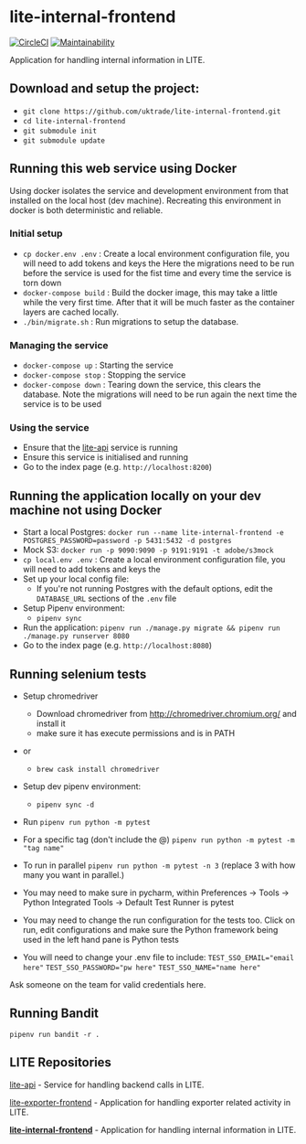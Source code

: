 # lite-internal-frontend

[![CircleCI](https://circleci.com/gh/uktrade/lite-internal-frontend.svg?style=svg)](https://circleci.com/gh/uktrade/lite-internal-frontend)
[![Maintainability](https://api.codeclimate.com/v1/badges/d981279d8fd1fdd2d96c/maintainability)](https://codeclimate.com/github/uktrade/lite-internal-frontend/maintainability)

Application for handling internal information in LITE.

## Download and setup the project:
  * `git clone https://github.com/uktrade/lite-internal-frontend.git`
  * `cd lite-internal-frontend`
  * `git submodule init`
  * `git submodule update`


## Running this web service using Docker
Using docker isolates the service and development environment from
that installed on the local host (dev machine). Recreating this environment in docker is both
deterministic and reliable.


### Initial setup
 * `cp docker.env .env` : Create a local environment configuration file, you will need to add tokens
  and keys the
Here the migrations need to be run before the service is used for the fist time and every time the service is torn down
  * `docker-compose build` : Build the docker image, this may take a little while the very first time.
 After that it will be much faster as the container layers are cached locally.
  * `./bin/migrate.sh` : Run migrations to setup the database.


### Managing the service
* `docker-compose up` : Starting the service
* `docker-compose stop` : Stopping the service
* `docker-compose down` : Tearing down the service, this clears the database.
Note the migrations will need to be run again the next time the service is to be used


### Using the service
* Ensure that the [lite-api](https://github.com/uktrade/lite-api) service is running
* Ensure this service is initialised and running
* Go to the index page (e.g. `http://localhost:8200`)


## Running the application locally on your dev machine not using Docker
* Start a local Postgres: `docker run --name lite-internal-frontend -e POSTGRES_PASSWORD=password -p 5431:5432 -d postgres`
* Mock S3: `docker run -p 9090:9090 -p 9191:9191 -t adobe/s3mock`
* `cp local.env .env` : Create a local environment configuration file, you will need to add tokens
  and keys the
* Set up your local config file:
  * If you're not running Postgres with the default options, edit the `DATABASE_URL` sections of the `.env` file
* Setup Pipenv environment:
  * `pipenv sync`
* Run the application: `pipenv run ./manage.py migrate && pipenv run ./manage.py runserver 8080`
* Go to the index page (e.g. `http://localhost:8080`)


## Running selenium tests
* Setup chromedriver
  * Download chromedriver from http://chromedriver.chromium.org/ and install it  
  * make sure it has execute permissions and is in PATH
* or
  * `brew cask install chromedriver`

* Setup dev pipenv environment:
  * `pipenv sync -d`
* Run `pipenv run python -m pytest`
* For a specific tag (don't include the @) `pipenv run python -m pytest -m "tag name"`
* To run in parallel `pipenv run python -m pytest -n 3` (replace 3 with how many you want in parallel.)
* You may need to make sure in pycharm, within Preferences -> Tools -> Python Integrated Tools -> Default Test Runner is pytest
* You may need to change the run configuration for the tests too. Click on run, edit configurations and make sure the Python framework being used in the left hand pane is Python tests 
* You will need to change your .env file to include:
`TEST_SSO_EMAIL="email here"`
`TEST_SSO_PASSWORD="pw here"`
`TEST_SSO_NAME="name here"`

Ask someone on the team for valid credentials here.


## Running Bandit

`pipenv run bandit -r .`


## LITE Repositories

[lite-api](https://github.com/uktrade/lite-api) - Service for handling backend calls in LITE.

[lite-exporter-frontend](https://github.com/uktrade/lite-exporter-frontend) - Application for handling exporter related activity in LITE.

**[lite-internal-frontend](https://github.com/uktrade/lite-internal-frontend)** - Application for handling internal information in LITE.

